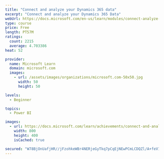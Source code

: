 ```yaml
---
title: "Connect and analyze your Dynamics 365 data​"
excerpt: "Connect and analyze your Dynamics 365 Data​"
webUrl: https://docs.microsoft.com/en-us/learn/modules/connect-analyze-dynamics-365-data/
type: course
price: Free
length: PT57M
ratings:
  count: 2215
  average: 4.703386
heat: 52

provider:
  name: Microsoft Learn
  domain: microsoft.com
  images:
    - url: /assets/images/organizations/microsoft.com-50x50.jpg
      width: 50
      height: 50

levels:
  - Beginner

topics:
  - Power BI

images:
  - url: https://docs.microsoft.com/learn/achievements/connect-and-analyze-your-microsoft-dynamics-365-data-social.png
    width: 800
    height: 400
    isCached: true

secured: "W78BjOnUafjHR//jFzohkeWBr4NERjeGyTkq7pCqEjNEwPCmLCDQZl/A+feV1P0qDs4CzTL8E5jFfsk1qf9gj7gaoa9Uh+Xgr1rIexM92BTWM+gl+JObZ1T60OqxvhQeho1WJOPGZmeSP0YSFH397vmxvy2E5zmPtxKJOn+P6WiKdbdyyAe4msrKWkTIAntHW4S7fFp99u3lA9o70IlcwhekWRCtlYo5ZXedrNGeADXrhXuOdiU10cXyqnZXwD0mTR9OMJZhVBZ8wfns161QImBDKu57lLkl+e2KJhID/eyBQ6nKR/63yCLeZNNJUF4hy2MY4CS6XiY7sJhN65Y99aOKnASboRj+dTaNJ4m7x+E0xtZu22Uf7Dyxm/DyMmH3d7y4w9x5XVzz2WFtBMCAEKO2XpqWmu1hlPT6OgI6nqk=;VJ7ZLbUmmzAPyo2DO2X0/g=="
---
```


